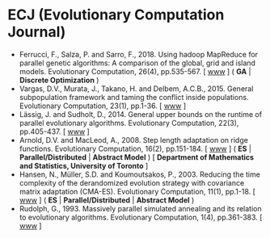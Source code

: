# ECJ (Evolutionary Computation Journal)

* Ferrucci, F., Salza, P. and Sarro, F., 2018. Using hadoop MapReduce for parallel genetic algorithms: A comparison of the global, grid and island models. Evolutionary Computation, 26(4), pp.535-567. [ [www](https://direct.mit.edu/evco/article/26/4/535/1074/Using-Hadoop-MapReduce-for-Parallel-Genetic) ] ( **GA** | **Discrete Optimization** )
* Vargas, D.V., Murata, J., Takano, H. and Delbem, A.C.B., 2015. General subpopulation framework and taming the conflict inside populations. Evolutionary Computation, 23(1), pp.1-36. [ [www](https://direct.mit.edu/evco/article/23/1/1/984/General-Subpopulation-Framework-and-Taming-the) ]
* Lässig, J. and Sudholt, D., 2014. General upper bounds on the runtime of parallel evolutionary algorithms. Evolutionary Computation, 22(3), pp.405-437. [ [www](https://direct.mit.edu/evco/article-abstract/22/3/405/981/General-Upper-Bounds-on-the-Runtime-of-Parallel) ]
* Arnold, D.V. and MacLeod, A., 2008. Step length adaptation on ridge functions. Evolutionary Computation, 16(2), pp.151-184. [ [www](https://direct.mit.edu/evco/article-abstract/16/2/151/1287/Step-Length-Adaptation-on-Ridge-Functions) ] ( **ES** | **Parallel/Distributed** | **Abstract Model** ) [ **Department of Mathematics and Statistics, University of Toronto** ]
* Hansen, N., Müller, S.D. and Koumoutsakos, P., 2003. Reducing the time complexity of the derandomized evolution strategy with covariance matrix adaptation (CMA-ES). Evolutionary Computation, 11(1), pp.1-18. [ [www](https://direct.mit.edu/evco/article-abstract/11/1/1/1139/Reducing-the-Time-Complexity-of-the-Derandomized?redirectedFrom=fulltext) ] ( **ES** | **Parallel/Distributed** | **Abstract Model** )
* Rudolph, G., 1993. Massively parallel simulated annealing and its relation to evolutionary algorithms. Evolutionary Computation, 1(4), pp.361-383. [ [www](https://direct.mit.edu/evco/article/1/4/361/1110/Massively-Parallel-Simulated-Annealing-and-Its) ]
